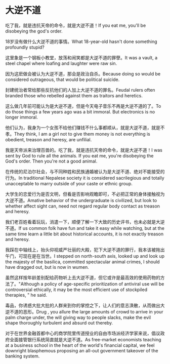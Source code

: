# 大逆不道

<p><span class="chinese">吃了我，就是违抗天帝的命令，就是大逆不道！</span><span class="english">If you eat me, you'll be disobeying the god's order.</span></p>

<p><span class="chinese">18岁没有做什么大逆不道的事情。</span><span class="english">What 18-year-old hasn't done something profoundly stupid?</span></p>

<p><span class="chinese">这里象是一个钢板小教堂，放荡和闹笑都是大逆不道的罪孽。</span><span class="english">It was a vault, a steel chapel where loafing and laughter were raw sin.</span></p>

<p><span class="chinese">因为这麽做会被认为大逆不道，那会是政治自杀。</span><span class="english">Because doing so would be considered outrageous, that would be political suicide.</span></p>

<p><span class="chinese">封建统治者常给那些反抗他们的人加上大逆不道的罪名。</span><span class="english">Feudal rulers often branded those who rebelled against them as traitors and heretics.</span></p>

<p><span class="chinese">这么做几年前可能认为是大逆不道，但是今天电子音乐不再是大逆不道的了。</span><span class="english">To do those things a few years ago was a bit immoral. But electronics is no longer immoral.</span></p>

<p><span class="chinese">他们认为，我身为一个女孩不给他们赚钱不什么事都顺从，就是大逆不道，就是不孝。</span><span class="english">They think, I am a girl not to give them money is not everything is obedient, treason and heresy, are unfilial.</span></p>

<p><span class="chinese">我是天帝派来治理百兽的。吃了我，就是违抗天帝的命令，就是大逆不道！</span><span class="english">I was sent by God to rule all the animals. If you eat me, you're disobeying the God's order. Then you're not a good animal.</span></p>

<p><span class="chinese">在传统的尼泊尔社会，与不同种姓和民族通婚被认为是大逆不道、绝对不能接受的行为。</span><span class="english">In traditional Nepalese society it is considered sacrilegious and totally unacceptable to marry outside of your caste or ethnic group.</span></p>

<p><span class="chinese">大学生的恋爱行为是否文明，但看是否影响观瞻即可，不必把正常的身体接触视为大逆不道。</span><span class="english">Amative behavior of the undergraduate is civilized, but look to whether affect sight can, need not regard regular body contact as treason and heresy.</span></p>

<p><span class="chinese">我们老百姓看着玩玩，消遣一下，顺便了解一下大致的历史评书，也未必就是大逆不道。</span><span class="english">If us common folk have fun and take it easy while watching, but at the same time learn a little bit about historical accounts, it is not exactly treason and heresy.</span></p>

<p><span class="chinese">我踩在中轴线上，抬头仰视威严壮丽的大殿，犯下大逆不道的罪行，我本该被拖出午门，可现在是在当世。</span><span class="english">I stepped on north-south axis, looked up and look up the majesty of the basilica, committed spectacular animal crimes, I should have dragged out, but is now in wumen.</span></p>

<p><span class="chinese">虽然这样按年龄差别配给药物听上去大逆不道，但它或许是最高效的使用药物的方法了。</span><span class="english">"Although a policy of age-specific prioritization of antiviral use will be controversial ethically, it may be the most efficient use of stockpiled therapies, " he said.</span></p>

<p><span class="chinese">毒品，你诱惑大批大批的人群来到你的掌控之下，让人们的意志涣散，从而做出大逆不道的恶形。</span><span class="english">Drug , you allure the large amounts of crowd to arrive in your palm charge under, the will giving way to people slacks, make the evil shape thoroughly turbulent and absurd out thereby.</span></p>

<p><span class="chinese">对于在世界金融首都中心的商学院里传道授业的自由市场派经济学家来说，倡议政府全面接管银行系统简直就是大逆不道。</span><span class="english">As free-market economists teaching at a business school in the heart of the world's financial capital, we feel downright blasphemous proposing an all-out government takeover of the banking system.</span></p>

